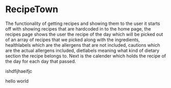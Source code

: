 # RecipeTown
The functionality of getting recipes and showing them to the user it starts off with showing recipes that are hardcoded in to the home page, the recipes page shows the user the recipe of the day which will be picked out of an array of recipes that we picked along with the ingredients, healthlabels which are the allergens that are not included, cautions which are the actual allergens included, dietlabels meaning what kind of dietary section the recipe belongs to. Next is the calender which holds the recipe of the day for each day that passed. 

ishdfijhaeifjc




hello world
